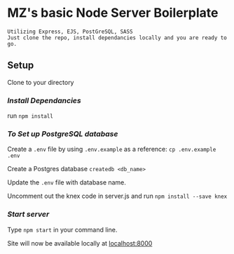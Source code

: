   # MZ's basic Node Server Boilerplate
  
    Utilizing Express, EJS, PostGreSQL, SASS
    Just clone the repo, install dependancies locally and you are ready to go.
    
  ## Setup

   Clone to your directory

  ### *Install Dependancies*

   run `npm install`

  ### *To Set up PostgreSQL database*

   Create a `.env` file by using `.env.example` as a reference: `cp .env.example .env`

   Create a Postgres database `createdb <db_name>`

   Update the `.env` file with database name.

   Uncomment out the knex code in server.js and run `npm install --save knex`

  ### *Start server*

   Type `npm start` in your command line.

   Site will now be available locally at [localhost:8000](localhost:8000)